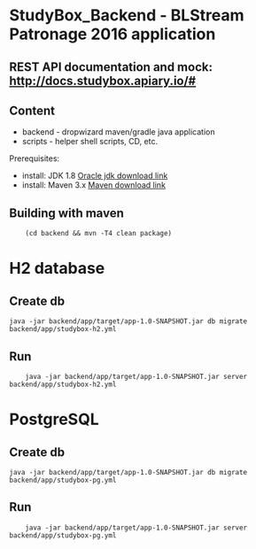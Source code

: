 # StudyBox_Backend - BLStream Patronage 2016 application

## REST API documentation and mock: http://docs.studybox.apiary.io/#

## Content
- backend - dropwizard maven/gradle java application
- scripts - helper shell scripts, CD, etc.

Prerequisites:
- install: JDK 1.8 [Oracle jdk download link]
- install: Maven 3.x [Maven download link]

## Building with maven

        (cd backend && mvn -T4 clean package)

# H2 database

## Create db

	java -jar backend/app/target/app-1.0-SNAPSHOT.jar db migrate backend/app/studybox-h2.yml

## Run

        java -jar backend/app/target/app-1.0-SNAPSHOT.jar server backend/app/studybox-h2.yml

# PostgreSQL

## Create db

	java -jar backend/app/target/app-1.0-SNAPSHOT.jar db migrate backend/app/studybox-pg.yml

## Run

        java -jar backend/app/target/app-1.0-SNAPSHOT.jar server backend/app/studybox-pg.yml


[Oracle jdk download link]:http://www.oracle.com/technetwork/java/javase/downloads/index.html
[Maven download link]: http://maven.apache.org/download.cgi?Preferred=ftp://mirror.reverse.net/pub/apache
